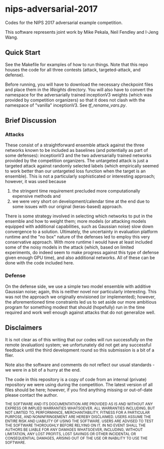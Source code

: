 # nips-adversarial-2017

Codes for the NIPS 2017 adversarial example competition.

This software represents joint work by Mike Pekala, Neil Fendley and I-Jeng Wang.


## Quick Start

See the Makefile for examples of how to run things.  Note that this repo houses the code for all three contests (attack, targeted-attack, and defense).

Before running, you will have to download the necessary checkpoint files and place them in the *Weights* directory.  You will also have to convert the namespace for the adversarially trained inceptionV3 weights (which was provided by competition organizers) so that it does not clash with the namespace of "vanilla" inceptionV3.  See *tf_rename_vars.py*.


## Brief Discussion

### Attacks
These consist of a straightforward ensemble attack against the three networks known to be included as baselines (and potentially as part of some defenses): inceptionV3 and the two adversarially trained networks provided by the competition organizers.  The untargeted attack is just a targeted attack against randomly selected labels (which empirically seemed to work better than our untargeted loss function when the target is an ensemble).  This is not a particularly sophisticated or interesting approach; however, it was used because 

1. the stringent time requirement precluded more computationally expensive methods and 
2. we were very short on development/calendar time at the end due to some issues with our original (keras-based) approach.

There is some strategy involved in selecting which networks to put in the ensemble and how to weight them; more models (or attacking models equipped with additional capabilities, such as Gaussian noise) slow down convergence to a solution.  Ultimately, the uncertainty in evaluation platform runtime and the "no box" nature of the defenses led to employ this very conservative approach.    With more runtime I would have at least included some of the noisy models in the attack (which, based on limited experiments, do indeed seem to make progress against this type of defense given enough GPU time), and also additional networks.  All of these can be done with the code included here.


### Defense
On the defense side, we use a simple two model ensemble with additive Gaussian noise; again, this is neither novel nor particularly interesting.  This was not the approach we originally envisioned (or implemented); however, the aforementioned time constraints led us to set aside our more ambitious program for something modest that should (hopefully) run in the time required and work well enough against attacks that do not generalize well.


## Disclaimers

It is not clear as of this writing that our codes will run successfully on the remote (evaluation) system; we unfortunately did not get any successful feedback until the third development round so this submission is a bit of a flier.

Note also the software and comments do not reflect our usual standards - we were in a bit of a hurry at the end.

The code in this repository is a copy of code from an internal (private) repository we were using during the competition. The latest version of all files should be here; however, if you find anything missing or out-of-date please contact the author.

<sub>
THE SOFTWARE AND ITS DOCUMENTATION ARE PROVIDED AS IS AND WITHOUT ANY EXPRESS OR IMPLIED WARRANTIES WHATSOEVER. ALL WARRANTIES INCLUDING, BUT NOT LIMITED TO, PERFORMANCE, MERCHANTABILITY, FITNESS FOR A PARTICULAR PURPOSE, AND NONINFRINGEMENT ARE HEREBY DISCLAIMED. USERS ASSUME THE ENTIRE RISK AND LIABILITY OF USING THE SOFTWARE. USERS ARE ADVISED TO TEST THE SOFTWARE THOROUGHLY BEFORE RELYING ON IT. IN NO EVENT SHALL THE AUTHORS BE LIABLE FOR ANY DAMAGES WHATSOEVER, INCLUDING, WITHOUT LIMITATION, ANY LOST PROFITS, LOST SAVINGS OR OTHER INCIDENTAL OR CONSEQUENTIAL DAMAGES, ARISING OUT OF THE USE OR INABILITY TO USE THE SOFTWARE.
</sub>
